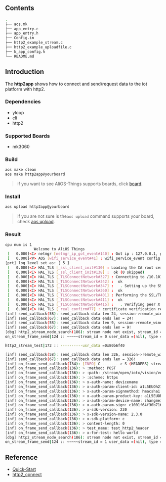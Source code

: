 ## Contents

```sh
.
├── aos.mk
├── app_entry.c
├── app_entry.h
├── Config.in
├── http2_example_stream.c
├── http2_example_uploadfile.c
├── k_app_config.h
└── README.md
```

## Introduction

The **http2app**  shows how to connect and send/request data to the iot platform with http2.

### Dependencies

* yloop
* cli
* http2

### Supported Boards

- mk3060

### Build

```sh
aos make clean
aos make http2app@yourboard
```

> if you want to see AliOS-Things supports boards, click [board](../../../board).

### Install

```sh
aos upload http2app@yourboard
```

> if you are not sure is the`aos upload` command supports your board, check [aos upload](../../../build/site_scons/upload).

### Result

```sh
cpu num is 1
             Welcome to AliOS Things           
 [   0.000]<I> netmgr [netmgr_ip_got_event#140] : Got ip : 127.0.0.1, gw : 127.0.0.1, mask : 255.255.255.0
 [   0.000]<V> AOS [wifi_service_event#41] : wifi_service_event config.ssid cisco-15A7
[prt] log level set as: [ 5 ]
 [   0.000]<I> HAL_TLS [_ssl_client_init#130] : Loading the CA root certificate ...
 [   0.000]<I> HAL_TLS [_ssl_client_init#138] :  ok (0 skipped)
 [   0.000]<I> HAL_TLS [_TLSConnectNetwork#327] : Connecting to /10.101.12.205/9999...
 [   0.000]<I> HAL_TLS [_TLSConnectNetwork#342] :  ok
 [   0.000]<I> HAL_TLS [_TLSConnectNetwork#347] :   . Setting up the SSL/TLS structure...
 [   0.000]<I> HAL_TLS [_TLSConnectNetwork#360] :  ok
 [   0.000]<I> HAL_TLS [_TLSConnectNetwork#401] : Performing the SSL/TLS handshake...
 [   0.000]<I> HAL_TLS [_TLSConnectNetwork#411] :  ok
 [   0.000]<I> HAL_TLS [_TLSConnectNetwork#415] :   . Verifying peer X.509 certificate..
 [   0.000]<I> HAL_TLS [_real_confirm#77] : certificate verification result: 0x04
[inf] send_callback(58): send_callback data len 24, session->remote_window_size=16777215!
[inf] send_callback(67): send_callback data ends len = 24!
[inf] send_callback(58): send_callback data len 9, session->remote_window_size=16777215!
[inf] send_callback(67): send_callback data ends len = 9!
[dbg] http2_stream_node_search(186): stream node not exist, stream_id = 0
on_stream_frame_send|124 :: ~~~~~stream_id = 0 user_data =(nil), type = 4

http2_stream_test|172 :: ----------usr_data =0x80b6f40

[inf] send_callback(58): send_callback data len 326, session->remote_window_size=16777215!
[inf] send_callback(67): send_callback data ends len = 326!
[inf] on_frame_send_callback(134): [INFO] C --------> S (HEADERS) stream_id [1]
[inf] on_frame_send_callback(136): > :method: POST
[inf] on_frame_send_callback(136): > :path: /stream/open/iotx/vision/voice/intercom/live
[inf] on_frame_send_callback(136): > :scheme: https
[inf] on_frame_send_callback(136): > x-auth-name: devicename
[inf] on_frame_send_callback(136): > x-auth-param-client-id: a1L5EUOh21s.zhangmei_test01
[inf] on_frame_send_callback(136): > x-auth-param-signmethod: hmacsha1
[inf] on_frame_send_callback(136): > x-auth-param-product-key: a1L5EUOh21s
[inf] on_frame_send_callback(136): > x-auth-param-device-name: zhangmei_test01
[inf] on_frame_send_callback(136): > x-auth-param-sign: c1001f64f30b716073a2b57b0b063c0f69f34da7
[inf] on_frame_send_callback(136): > x-sdk-version: 230
[inf] on_frame_send_callback(136): > x-sdk-version-name: 2.3.0
[inf] on_frame_send_callback(136): > x-sdk-platform: c
[inf] on_frame_send_callback(136): > content-length: 0
[inf] on_frame_send_callback(136): > test_name: test_http2_header
[inf] on_frame_send_callback(136): > x-for-test: hello world
[dbg] http2_stream_node_search(186): stream node not exist, stream_id = 1
on_stream_frame_send|124 :: ~~~~~stream_id = 1 user_data =(nil), type = 1

```

## Reference

* [Quick-Start](https://github.com/alibaba/AliOS-Things/wiki/Quick-Start)
* [http2_connect](https://code.aliyun.com/edward.yangx/public-docs/wikis/user-guide/linkkit/Prog_Guide/H2_Stream)
